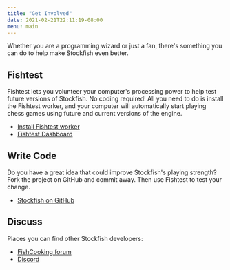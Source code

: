 ```yaml
---
title: "Get Involved"
date: 2021-02-21T22:11:19-08:00
menu: main
---
```


Whether you are a programming wizard or just a fan, there's something you can do to help make Stockfish even better.

## Fishtest

Fishtest lets you volunteer your computer's processing power to help
test future versions of Stockfish. No coding required! All you need to
do is install the Fishtest worker, and your computer will automatically
start playing chess games using future and current versions of the
engine.

- [Install Fishtest worker](https://github.com/glinscott/fishtest/wiki/Running-the-worker:-overview)
- [Fishtest Dashboard](http://tests.stockfishchess.org/tests)

## Write Code

Do you have a great idea that could improve Stockfish\'s playing
strength? Fork the project on GitHub and commit away. Then use Fishtest
to test your change.

- [Stockfish on
GitHub](https://github.com/official-stockfish/Stockfish)

## Discuss

Places you can find other Stockfish developers:

- [FishCooking forum](https://groups.google.com/forum/?fromgroups=#!forum/fishcooking)
- [Discord](https://discord.gg/aefaxmq)
